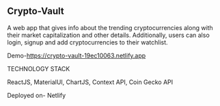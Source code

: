 ## Crypto-Vault

A web app that gives info about the trending cryptocurrencies along with their market capitalization and other details. Additionally, users can also login, signup and add cryptocurrencies to their watchlist.

Demo-https://crypto-vault-19ec10063.netlify.app

TECHNOLOGY STACK

ReactJS, MaterialUI, ChartJS, Context API, Coin Gecko API

Deployed on- Netlify
